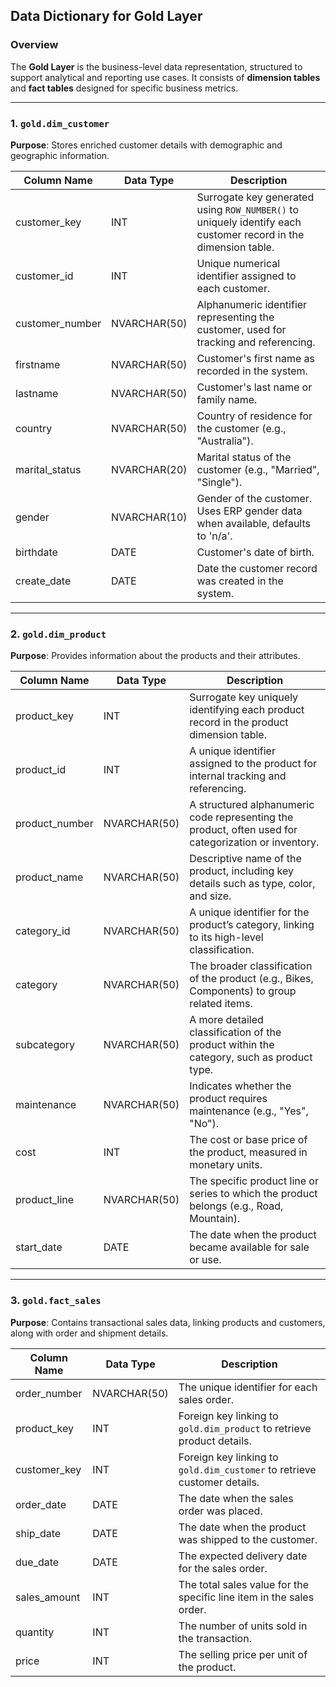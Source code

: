 ## Data Dictionary for Gold Layer

### Overview  
The **Gold Layer** is the business-level data representation, structured to support analytical and reporting use cases. It consists of **dimension tables** and **fact tables** designed for specific business metrics.

---

### 1. `gold.dim_customer`  

**Purpose**: Stores enriched customer details with demographic and geographic information.  

| Column Name     | Data Type     | Description |
|-----------------|--------------|-------------|
| customer_key    | INT          | Surrogate key generated using `ROW_NUMBER()` to uniquely identify each customer record in the dimension table. |
| customer_id     | INT          | Unique numerical identifier assigned to each customer. |
| customer_number | NVARCHAR(50) | Alphanumeric identifier representing the customer, used for tracking and referencing. |
| firstname       | NVARCHAR(50) | Customer's first name as recorded in the system. |
| lastname        | NVARCHAR(50) | Customer's last name or family name. |
| country         | NVARCHAR(50) | Country of residence for the customer (e.g., "Australia"). |
| marital_status  | NVARCHAR(20) | Marital status of the customer (e.g., "Married", "Single"). |
| gender          | NVARCHAR(10) | Gender of the customer. Uses ERP gender data when available, defaults to 'n/a'. |
| birthdate       | DATE         | Customer's date of birth. |
| create_date     | DATE         | Date the customer record was created in the system. |

---

### 2. `gold.dim_product`

**Purpose**: Provides information about the products and their attributes.

| Column Name           | Data Type     | Description |
|-----------------------|--------------|-------------|
| product_key           | INT          | Surrogate key uniquely identifying each product record in the product dimension table. |
| product_id            | INT          | A unique identifier assigned to the product for internal tracking and referencing. |
| product_number        | NVARCHAR(50) | A structured alphanumeric code representing the product, often used for categorization or inventory. |
| product_name          | NVARCHAR(50) | Descriptive name of the product, including key details such as type, color, and size. |
| category_id           | NVARCHAR(50) | A unique identifier for the product’s category, linking to its high-level classification. |
| category              | NVARCHAR(50) | The broader classification of the product (e.g., Bikes, Components) to group related items. |
| subcategory           | NVARCHAR(50) | A more detailed classification of the product within the category, such as product type. |
| maintenance           | NVARCHAR(50) | Indicates whether the product requires maintenance (e.g., "Yes", "No"). |
| cost                  | INT          | The cost or base price of the product, measured in monetary units. |
| product_line          | NVARCHAR(50) | The specific product line or series to which the product belongs (e.g., Road, Mountain). |
| start_date            | DATE         | The date when the product became available for sale or use. |

---

### 3. `gold.fact_sales`

**Purpose**: Contains transactional sales data, linking products and customers, along with order and shipment details.

| Column Name   | Data Type     | Description |
|---------------|--------------|-------------|
| order_number  | NVARCHAR(50) | The unique identifier for each sales order. |
| product_key   | INT          | Foreign key linking to `gold.dim_product` to retrieve product details. |
| customer_key  | INT          | Foreign key linking to `gold.dim_customer` to retrieve customer details. |
| order_date    | DATE         | The date when the sales order was placed. |
| ship_date     | DATE         | The date when the product was shipped to the customer. |
| due_date      | DATE         | The expected delivery date for the sales order. |
| sales_amount  | INT          | The total sales value for the specific line item in the sales order. |
| quantity      | INT          | The number of units sold in the transaction. |
| price         | INT          | The selling price per unit of the product. |


